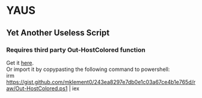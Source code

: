 # YAUS
Yet Another Useless Script
------------
### Requires third party Out-HostColored function  
Get it [here](https://gist.github.com/mklement0/243ea8297e7db0e1c03a67ce4b1e765d).  
Or import it by copypasting the following command to powershell:  
irm https://gist.github.com/mklement0/243ea8297e7db0e1c03a67ce4b1e765d/raw/Out-HostColored.ps1 | iex
